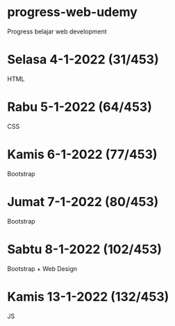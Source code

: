 # progress-web-udemy
Progress belajar web development

# Selasa 4-1-2022 (31/453)
HTML
# Rabu 5-1-2022 (64/453)
CSS
# Kamis 6-1-2022 (77/453)
Bootstrap
# Jumat 7-1-2022 (80/453)
Bootstrap
# Sabtu 8-1-2022 (102/453)
Bootstrap + Web Design
# Kamis 13-1-2022 (132/453)
JS
